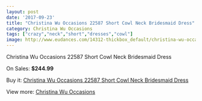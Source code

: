 ```yaml
---
layout: post
date: '2017-09-23'
title: "Christina Wu Occasions 22587 Short Cowl Neck Bridesmaid Dress"
category: Christina Wu Occasions
tags: ["crazy","neck","short","dresses","cowl"]
image: http://www.eudances.com/14312-thickbox_default/christina-wu-occasions-22587-short-cowl-neck-bridesmaid-dress.jpg
---
```

Christina Wu Occasions 22587 Short Cowl Neck Bridesmaid Dress

On Sales: **$244.99**
<a href="https://www.eudances.com/en/christina-wu-occasions/4297-christina-wu-occasions-22587-short-cowl-neck-bridesmaid-dress.html"><amp-img layout="responsive" width="600" height="600" src="//www.eudances.com/14312-thickbox_default/christina-wu-occasions-22587-short-cowl-neck-bridesmaid-dress.jpg" alt="Christina Wu Occasions 22587 Short Cowl Neck Bridesmaid Dress 0" /></a>
<a href="https://www.eudances.com/en/christina-wu-occasions/4297-christina-wu-occasions-22587-short-cowl-neck-bridesmaid-dress.html"><amp-img layout="responsive" width="600" height="600" src="//www.eudances.com/14315-thickbox_default/christina-wu-occasions-22587-short-cowl-neck-bridesmaid-dress.jpg" alt="Christina Wu Occasions 22587 Short Cowl Neck Bridesmaid Dress 1" /></a>
<a href="https://www.eudances.com/en/christina-wu-occasions/4297-christina-wu-occasions-22587-short-cowl-neck-bridesmaid-dress.html"><amp-img layout="responsive" width="600" height="600" src="//www.eudances.com/14314-thickbox_default/christina-wu-occasions-22587-short-cowl-neck-bridesmaid-dress.jpg" alt="Christina Wu Occasions 22587 Short Cowl Neck Bridesmaid Dress 2" /></a>
<a href="https://www.eudances.com/en/christina-wu-occasions/4297-christina-wu-occasions-22587-short-cowl-neck-bridesmaid-dress.html"><amp-img layout="responsive" width="600" height="600" src="//www.eudances.com/14313-thickbox_default/christina-wu-occasions-22587-short-cowl-neck-bridesmaid-dress.jpg" alt="Christina Wu Occasions 22587 Short Cowl Neck Bridesmaid Dress 3" /></a>

Buy it: [Christina Wu Occasions 22587 Short Cowl Neck Bridesmaid Dress](https://www.eudances.com/en/christina-wu-occasions/4297-christina-wu-occasions-22587-short-cowl-neck-bridesmaid-dress.html "Christina Wu Occasions 22587 Short Cowl Neck Bridesmaid Dress")

View more: [Christina Wu Occasions](https://www.eudances.com/en/59-christina-wu-occasions "Christina Wu Occasions")